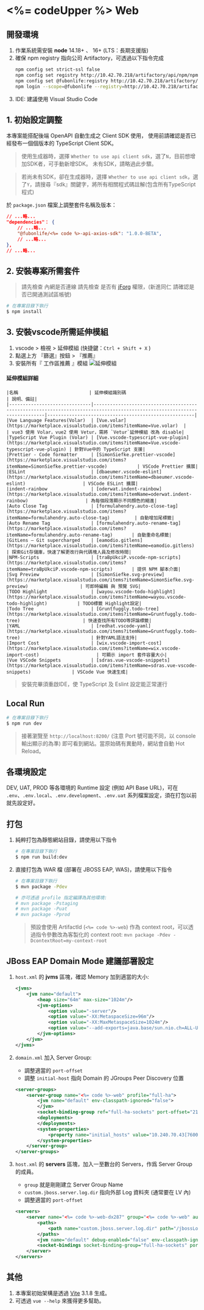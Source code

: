 # <%= codeUpper %> Web

## 開發環境
1. 作業系統需安裝 **node** 14.18+ 、 16+ (LTS：長期支援版)
2. 確保 npm registry 指向公司 Artifactory，可透過以下指令完成
    ```bash
    npm config set strict-ssl false
    npm config set registry http://10.42.70.218/artifactory/api/npm/npm/
    npm config set @fubonlife:registry http://10.42.70.218/artifactory/api/npm/npm-local/
    npm login --scope=@fubonlife --registry=http://10.42.70.218/artifactory/api/npm/npm-local/
    ```
3. IDE: 建議使用 Visual Studio Code

##  1. 初始設定調整
本專案能搭配後端 OpenAPI 自動生成之 Client SDK 使用，
使用前請確認是否已經發布一個個版本的 TypeScript Client SDK。

> 使用生成器時，選擇 `Whether to use api client sdk`，選了`N`，目前想增加SDK者，可手動新增SDK。
> 未有SDK，請略過此步驟。

> 若尚未有SDK，卻在生成器時，選擇 `Whether to use api client sdk`，選了`Y`，請搜尋『sdk』關鍵字，將所有相關程式碼註解(包含所有TypeScript程式)

於 `package.json` 檔案上調整套件名稱及版本：
```json
// ...略...
"dependencies"： {
    // ...略...
    "@fubonlife/<%= code %>-api-axios-sdk": "1.0.0-BETA",
    // ...略...
},
// ...略...
```


## 2. 安裝專案所需套件
> 請先檢查 內網是否連線
> 請先檢查 是否有 [jForg](http://10.42.70.218/ui/packages) 權限，(新進同仁 請確認是否已開通測試區帳號)
```bash
# 在專案目錄下執行
$ npm install
```

## 3. 安裝vscode所需延伸模組
1. vscode > 檢視 > 延伸模組 (快捷鍵：`Ctrl + Shift + X` )
2. 點選上方 『篩選』按鈕 > 『推薦』
3. 安裝所有『 工作區推薦 』模組
![延伸模組](./md_image/md_image1.png)

  #### 延伸模組詳細
    |名稱                          | 延伸模組識別碼                                                                                                           | 說明、備註|
    |------------------------------|--------------------------------------------------------------------------------------------------------------------------|------------------------------------------------------|
    |Vue Language Features(Volar)  | [Vue.volar](https://marketplace.visualstudio.com/items?itemName=Vue.volar)  |                                             | vue3 使用 Volar，vue2 使用 Vetur，需將 `Vetur`延伸模組 改為 disable|
    |TypeScript Vue Plugin (Volar) | [Vue.vscode-typescript-vue-plugin](https://marketplace.visualstudio.com/items?itemName=Vue.vscode-typescript-vue-plugin) | 針對Vue中的 TypeScript 支援|
    |Prettier - Code formatter     | [SimonSiefke.prettier-vscode](https://marketplace.visualstudio.com/items?itemName=SimonSiefke.prettier-vscode)           | VSCode Prettier 擴展|
    |ESLint                        | [dbaeumer.vscode-eslint](https://marketplace.visualstudio.com/items?itemName=dbaeumer.vscode-eslint)                     | VSCode ESLint 擴展|
    |indent-rainbow                | [oderwat.indent-rainbow](https://marketplace.visualstudio.com/items?itemName=oderwat.indent-rainbow)                     | 為每個段落顯示不同顏色的縮進|
    |Auto Close Tag                | [formulahendry.auto-close-tag](https://marketplace.visualstudio.com/items?itemName=formulahendry.auto-close-tag)         | 自動增加尾標籤|
    |Auto Rename Tag               | [formulahendry.auto-rename-tag](https://marketplace.visualstudio.com/items?itemName=formulahendry.auto-rename-tag)       | 自動重命名標籤|
    |GitLens — Git supercharged    | [eamodio.gitlens](https://marketplace.visualstudio.com/items?itemName=eamodio.gitlens)                                   | 探索Git存儲庫，快速了解更改行與代碼塊人員及修改時間|
    |NPM-Scripts                   | [traBpUkciP.vscode-npm-scripts](https://marketplace.visualstudio.com/items?itemName=traBpUkciP.vscode-npm-scripts)       | 提供 NPM 腳本介面|
    |Svg Preview                   | [SimonSiefke.svg-preview](https://marketplace.visualstudio.com/items?itemName=SimonSiefke.svg-preview)                   | 可即時編輯 與 預覽 SVG|
    |TODO Highlight                | [wayou.vscode-todo-highlight](https://marketplace.visualstudio.com/items?itemName=wayou.vscode-todo-highlight)           | TODO標籤 Highlight設定|
    |Todo Tree                     | [Gruntfuggly.todo-tree](https://marketplace.visualstudio.com/items?itemName=Gruntfuggly.todo-tree)                       | 快速查找所有TODO等評論標籤|
    |YAML                          | [redhat.vscode-yaml](https://marketplace.visualstudio.com/items?itemName=Gruntfuggly.todo-tree)                          | 針對YAML語法支持|
    |Import Cost                   | [wix.vscode-import-cost](https://marketplace.visualstudio.com/items?itemName=wix.vscode-import-cost)                     | 可顯示 import 套件容量大小|
    |Vue VSCode Snippets           | [sdras.vue-vscode-snippets](https://marketplace.visualstudio.com/items?itemName=sdras.vue-vscode-snippets)               | VSCode Vue 快速生成|

  > 安裝完畢須重啟IDE，使 TypeScript 及 Eslint 設定能正常運行

## Local Run
```bash
# 在專案目錄下執行
$ npm run dev
```
> 接著瀏覽至 `http://localhost:8200/` (注意 Port 號可能不同，以 console 輸出顯示的為準) 即可看到網站。當原始碼有異動時，網站會自動 Hot Reload。

## 各環境設定
DEV, UAT, PROD 等各環境的 Runtime 設定 (例如 API Base URL)，可在 `.env`、`.env.local`、`.env.development`、`.env.uat` 系列檔案設定，須在打包以前就先設定好。

## 打包

1. 純粹打包為靜態網站目錄，請使用以下指令
    ```bash
    # 在專案目錄下執行
    $ npm run build:dev
    ```

2. 直接打包為 WAR 檔 (部署在 JBOSS EAP, WAS)，請使用以下指令
    ```bash
    # 在專案目錄下執行
    $ mvn package -Pdev

    # 亦可透過 profile 指定編譯為其他環境:
    # mvn package -Pstaging
    # mvn package -Puat
    # mvn package -Pprod
    ```

    > 預設會使用 ArtifactId (`<%= code %>-web`) 作為 context root，可以透過指令參數改為客製化的 context root: `mvn package -Pdev -DcontextRoot=my-context-root`
## JBoss EAP Domain Mode 建議部署設定

1. `host.xml` 的 **jvms** 區塊，確認 Memory 加到適當的大小:

    ```xml
    <jvms>
        <jvm name="default">
            <heap size="64m" max-size="1024m"/>
            <jvm-options>
                <option value="-server"/>
                <option value="-XX:MetaspaceSize=96m"/>
                <option value="-XX:MaxMetaspaceSize=1024m"/>
                <option value="--add-exports=java.base/sun.nio.ch=ALL-UNNAMED"/>
            </jvm-options>
        </jvm>
    </jvms>

    ```


2. `domain.xml` 加入 Server Group:
    * 調整適當的 `port-offset`
    * 調整 `initial-host` 指向 Domain 的 JGroups Peer Discovery 位置

    ```xml
    <server-groups>
        <server-group name="<%= code %>-web" profile="full-ha">
            <jvm name="default" env-classpath-ignored="false">
            </jvm>
            <socket-binding-group ref="full-ha-sockets" port-offset="21"/>
            <deployments>
            </deployments>
            <system-properties>
                <property name="initial_hosts" value="10.240.70.43[7600]"/>
            </system-properties>
        </server-group>
    </server-groups>
    ```


3. `host.xml`  的 **servers** 區塊，加入一至數台的 Servers，作爲 Server Group 的成員。
    * `group` 就是剛剛建立 Server Group Name
    * `custom.jboss.server.log.dir` 指向外部 Log 資料夾 (通常要在 LV 內)
    * 調整適當的 `port-offset`

    ```xml
    <servers>
        <server name="<%= code %>-web-dx287" group="<%= code %>-web" auto-start="true">
            <paths>
                <path name="custom.jboss.server.log.dir" path="/jbossLog/server/<%= code %>-web-dx287"/>
            </paths>
            <jvm name="default" debug-enabled="false" env-classpath-ignored="false"/>
            <socket-bindings socket-binding-group="full-ha-sockets" port-offset="21"/>
        </server>
    </servers>
    ```


## 其他

1. 本專案初始架構是透過 [Vite](https://vitejs.dev/) 3.1.8 生成。
2. 可透過 `vue --help` 來獲得更多幫助。